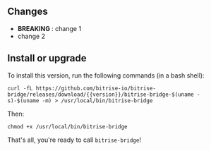 ## Changes

* __BREAKING__ : change 1
* change 2


## Install or upgrade

To install this version, run the following commands (in a bash shell):

```
curl -fL https://github.com/bitrise-io/bitrise-bridge/releases/download/{{version}}/bitrise-bridge-$(uname -s)-$(uname -m) > /usr/local/bin/bitrise-bridge
```

Then:

```
chmod +x /usr/local/bin/bitrise-bridge
```

That's all, you're ready to call `bitrise-bridge`!
